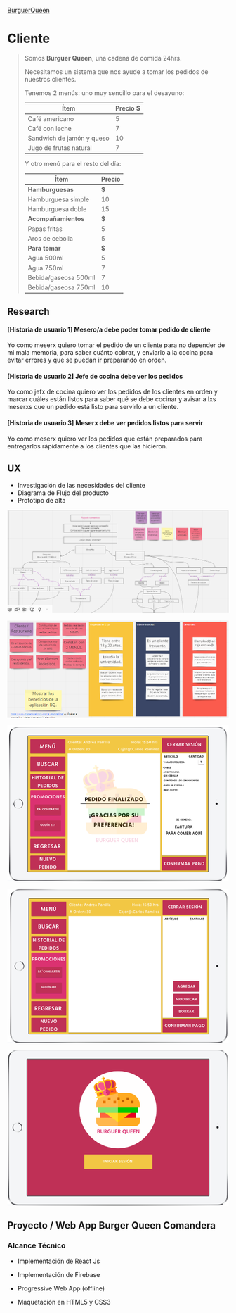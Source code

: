 [BurguerQueen](./src/imgReadMe/quentin-lagache-76503-unsplash.jpg)


# Cliente

> Somos **Burguer Queen**, una cadena de comida 24hrs.
>
> Necesitamos un sistema que nos ayude a tomar los pedidos de nuestros clientes.
>
> Tenemos 2 menús: uno muy sencillo para el desayuno:
>
> | Ítem                      | Precio \$ |
> | ------------------------- | --------- |
> | Café americano            | 5         |
> | Café con leche            | 7         |
> | Sandwich de jamón y queso | 10        |
> | Jugo de frutas natural    | 7         |
>
> Y otro menú para el resto del día:
>
> | Ítem                 | Precio |
> | -------------------- | ------ |
> | **Hamburguesas**     | **\$** |
> | Hamburguesa simple   | 10     |
> | Hamburguesa doble    | 15     |
> | **Acompañamientos**  | **\$** |
> | Papas fritas         | 5      |
> | Aros de cebolla      | 5      |
> | **Para tomar**       | **\$** |
> | Agua 500ml           | 5      |
> | Agua 750ml           | 7      |
> | Bebida/gaseosa 500ml | 7      |
> | Bebida/gaseosa 750ml | 10     |

## Research

#### [Historia de usuario 1] Mesero/a debe poder tomar pedido de cliente

Yo como meserx quiero tomar el pedido de un cliente para no depender de mi mala
memoria, para saber cuánto cobrar, y enviarlo a la cocina para evitar errores y
que se puedan ir preparando en orden.


#### [Historia de usuario 2] Jefe de cocina debe ver los pedidos

Yo como jefx de cocina quiero ver los pedidos de los clientes en orden y
marcar cuáles están listos para saber qué se debe cocinar y avisar a lxs meserxs
que un pedido está listo para servirlo a un cliente.


#### [Historia de usuario 3] Meserx debe ver pedidos listos para servir

Yo como meserx quiero ver los pedidos que están preparados para entregarlos
rápidamente a los clientes que las hicieron.

## UX
- Investigación de las necesidades del cliente
- Diagrama de Flujo del producto
- Prototipo de alta

![Investigación](./src/imgReadMe/screen15README.png)

![Investigación2](./src/imgReadMe/screen14README.png)

![Investigación3](./src/imgReadMe/screen13README.png)

![Investigación4](./src/imgReadMe/screen12README.png)

![Investigación5](./src/imgReadMe/screen1README.png)


## Proyecto / Web App Burger Queen Comandera

### Alcance Técnico

- Implementación de React Js

- Implementación de Firebase 

- Progressive Web App (offline)

- Maquetación en HTML5 y CSS3

